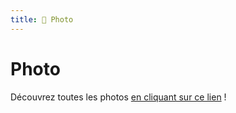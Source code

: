 ```yaml
---
title: 📸 Photo
---
```


# Photo

Découvrez toutes les photos
[en cliquant sur ce lien](https://drive.google.com/drive/folders/1B14bM-0JGvxsHPU0a5Kdb4sAYkS3fbsf?usp=share_link) !
